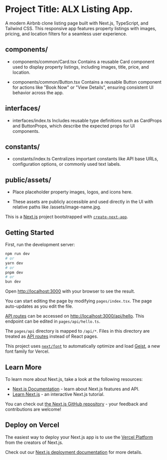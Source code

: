 # Project Title: ALX Listing App.

A modern Airbnb clone listing page built with Next.js, TypeScript, and Tailwind CSS. This responsive app features property listings with images, pricing, and location filters for a seamless user experience.

## components/

* components/common/Card.tsx 
Contains a reusable Card component used to display property listings, including images, title, price, and location.

* components/common/Button.tsx
Contains a reusable Button component for actions like "Book Now" or "View Details", ensuring consistent UI behavior across the app.

## interfaces/

* interfaces/index.ts
Includes reusable type definitions such as CardProps and ButtonProps, which describe the expected props for UI components.

## constants/

* constants/index.ts
Centralizes important constants like API base URLs, configuration options, or commonly used text labels.

## public/assets/
* Place placeholder property images, logos, and icons here.

* These assets are publicly accessible and used directly in the UI with relative paths like /assets/image-name.jpg.



This is a [Next.js](https://nextjs.org) project bootstrapped with [`create-next-app`](https://nextjs.org/docs/pages/api-reference/create-next-app).

## Getting Started

First, run the development server:

```bash
npm run dev
# or
yarn dev
# or
pnpm dev
# or
bun dev
```

Open [http://localhost:3000](http://localhost:3000) with your browser to see the result.

You can start editing the page by modifying `pages/index.tsx`. The page auto-updates as you edit the file.

[API routes](https://nextjs.org/docs/pages/building-your-application/routing/api-routes) can be accessed on [http://localhost:3000/api/hello](http://localhost:3000/api/hello). This endpoint can be edited in `pages/api/hello.ts`.

The `pages/api` directory is mapped to `/api/*`. Files in this directory are treated as [API routes](https://nextjs.org/docs/pages/building-your-application/routing/api-routes) instead of React pages.

This project uses [`next/font`](https://nextjs.org/docs/pages/building-your-application/optimizing/fonts) to automatically optimize and load [Geist](https://vercel.com/font), a new font family for Vercel.

## Learn More

To learn more about Next.js, take a look at the following resources:

- [Next.js Documentation](https://nextjs.org/docs) - learn about Next.js features and API.
- [Learn Next.js](https://nextjs.org/learn-pages-router) - an interactive Next.js tutorial.

You can check out [the Next.js GitHub repository](https://github.com/vercel/next.js) - your feedback and contributions are welcome!

## Deploy on Vercel

The easiest way to deploy your Next.js app is to use the [Vercel Platform](https://vercel.com/new?utm_medium=default-template&filter=next.js&utm_source=create-next-app&utm_campaign=create-next-app-readme) from the creators of Next.js.

Check out our [Next.js deployment documentation](https://nextjs.org/docs/pages/building-your-application/deploying) for more details.
